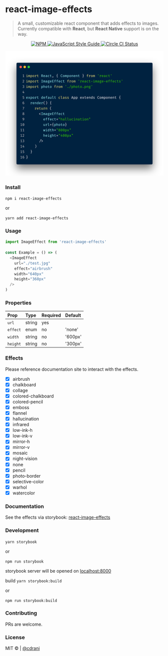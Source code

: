 # react-image-effects

> A small, customizable react component that adds effects to images. Currently compatible with **React**, but **React Native** support is on the way.

<p align="center">
  <a href="https://www.npmjs.com/package/react-image-effects">
    <img alt= "NPM" src="https://img.shields.io/npm/v/react-image-effects.svg">
  </a>
  <a href="https://standardjs.com">
    <img alt="JavaScript Style Guide" src="https://img.shields.io/badge/code_style-standard-brightgreen.svg">
  </a>
  <a href="https://circleci.com/gh/gokcan/react-shimmer">
    <img alt="Circle CI Status" src="https://circleci.com/gh/cdrani/react-image-effects.svg?style=shield">
  </a>
</p>

<p align="center">
  <img src="react-image-effects.png">
</p>

### Install

`npm i react-image-effects`

or

`yarn add react-image-effects`

### Usage

```js
import ImageEffect from 'react-image-effects'

const Example = () => (
  <ImageEffect
    url="./test.jpg"
    effect="airbrush"
    width="640px"
    height="360px"
  />
)
```

### Properties

| Prop     | Type   | Required | Default |
| :------- | :----- | :------- | :------ |
| `url`    | string | yes      |         |
| `effect` | enum   | no       | 'none'  |  |
| `width`  | string | no       | '600px' |  |
| `height` | string | no       | '300px' |

### Effects

Please reference documentation site to interact with the effects.

- [x] airbrush
- [x] chalkboard
- [x] collage
- [x] colored-chalkboard
- [x] colored-pencil
- [x] emboss
- [x] flannel
- [x] hallucination
- [x] infrared
- [x] low-ink-h
- [x] low-ink-v
- [x] mirror-h
- [x] mirror-v
- [x] mosaic
- [x] night-vision
- [x] none
- [x] pencil
- [x] photo-border
- [x] selective-color
- [x] warhol
- [x] watercolor

### Documentation

See the effects via storybook:
[react-image-effects](https://react-image-effects.now.sh)

### Development

`yarn storybook`

or

`npm run storybook`

storybook server will be opened on [localhost:8000](localhost:8000)

build
`yarn storybook:build`

or

`npm run storybook:build`

### Contributing

PRs are welcome.

### License

MIT &copy; | [@cdrani](https://github.com/cdrani)
